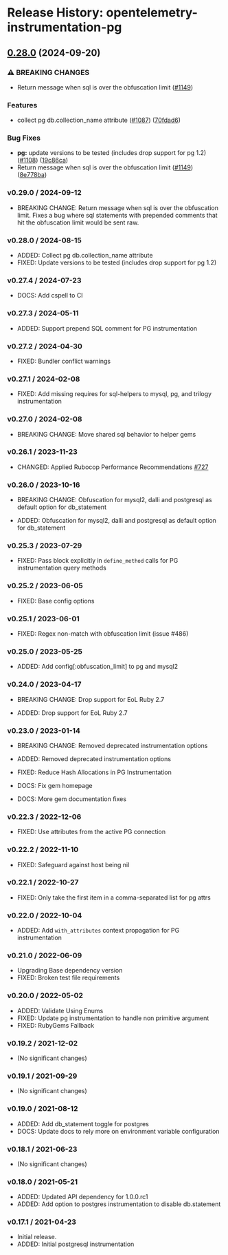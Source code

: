 # Release History: opentelemetry-instrumentation-pg

## [0.28.0](https://github.com/open-telemetry/opentelemetry-ruby-contrib/compare/opentelemetry-instrumentation-pg/v0.27.3...opentelemetry-instrumentation-pg/v0.28.0) (2024-09-20)


### ⚠ BREAKING CHANGES

* Return message when sql is over the obfuscation limit ([#1149](https://github.com/open-telemetry/opentelemetry-ruby-contrib/issues/1149))

### Features

* collect pg db.collection_name attribute ([#1087](https://github.com/open-telemetry/opentelemetry-ruby-contrib/issues/1087)) ([70fdad6](https://github.com/open-telemetry/opentelemetry-ruby-contrib/commit/70fdad63cda07b976b0d0ce9c9566d5a93d1b978))


### Bug Fixes

* **pg:** update versions to be tested (includes drop support for pg 1.2) ([#1108](https://github.com/open-telemetry/opentelemetry-ruby-contrib/issues/1108)) ([19c86ca](https://github.com/open-telemetry/opentelemetry-ruby-contrib/commit/19c86ca72ae338fab29311c8a6fdcdac4410e636))
* Return message when sql is over the obfuscation limit ([#1149](https://github.com/open-telemetry/opentelemetry-ruby-contrib/issues/1149)) ([8e778ba](https://github.com/open-telemetry/opentelemetry-ruby-contrib/commit/8e778ba768f8fb43779efadaa4223e300aff34ab))

### v0.29.0 / 2024-09-12

- BREAKING CHANGE: Return message when sql is over the obfuscation limit. Fixes a bug where sql statements with prepended comments that hit the obfuscation limit would be sent raw.

### v0.28.0 / 2024-08-15

- ADDED: Collect pg db.collection_name attribute
- FIXED: Update versions to be tested (includes drop support for pg 1.2)

### v0.27.4 / 2024-07-23

- DOCS: Add cspell to CI

### v0.27.3 / 2024-05-11

- ADDED: Support prepend SQL comment for PG instrumentation

### v0.27.2 / 2024-04-30

- FIXED: Bundler conflict warnings

### v0.27.1 / 2024-02-08

- FIXED: Add missing requires for sql-helpers to mysql, pg, and trilogy instrumentation

### v0.27.0 / 2024-02-08

- BREAKING CHANGE: Move shared sql behavior to helper gems

### v0.26.1 / 2023-11-23

- CHANGED: Applied Rubocop Performance Recommendations [#727](https://github.com/open-telemetry/opentelemetry-ruby-contrib/pull/727)

### v0.26.0 / 2023-10-16

- BREAKING CHANGE: Obfuscation for mysql2, dalli and postgresql as default option for db_statement

- ADDED: Obfuscation for mysql2, dalli and postgresql as default option for db_statement

### v0.25.3 / 2023-07-29

- FIXED: Pass block explicitly in `define_method` calls for PG instrumentation query methods

### v0.25.2 / 2023-06-05

- FIXED: Base config options

### v0.25.1 / 2023-06-01

- FIXED: Regex non-match with obfuscation limit (issue #486)

### v0.25.0 / 2023-05-25

- ADDED: Add config[:obfuscation_limit] to pg and mysql2

### v0.24.0 / 2023-04-17

- BREAKING CHANGE: Drop support for EoL Ruby 2.7

- ADDED: Drop support for EoL Ruby 2.7

### v0.23.0 / 2023-01-14

- BREAKING CHANGE: Removed deprecated instrumentation options

- ADDED: Removed deprecated instrumentation options
- FIXED: Reduce Hash Allocations in PG Instrumentation
- DOCS: Fix gem homepage
- DOCS: More gem documentation fixes

### v0.22.3 / 2022-12-06

- FIXED: Use attributes from the active PG connection

### v0.22.2 / 2022-11-10

- FIXED: Safeguard against host being nil

### v0.22.1 / 2022-10-27

- FIXED: Only take the first item in a comma-separated list for pg attrs

### v0.22.0 / 2022-10-04

- ADDED: Add `with_attributes` context propagation for PG instrumentation

### v0.21.0 / 2022-06-09

- Upgrading Base dependency version
- FIXED: Broken test file requirements

### v0.20.0 / 2022-05-02

- ADDED: Validate Using Enums
- FIXED: Update pg instrumentation to handle non primitive argument
- FIXED: RubyGems Fallback

### v0.19.2 / 2021-12-02

- (No significant changes)

### v0.19.1 / 2021-09-29

- (No significant changes)

### v0.19.0 / 2021-08-12

- ADDED: Add db_statement toggle for postgres
- DOCS: Update docs to rely more on environment variable configuration

### v0.18.1 / 2021-06-23

- (No significant changes)

### v0.18.0 / 2021-05-21

- ADDED: Updated API dependency for 1.0.0.rc1
- ADDED: Add option to postgres instrumentation to disable db.statement

### v0.17.1 / 2021-04-23

- Initial release.
- ADDED: Initial postgresql instrumentation
